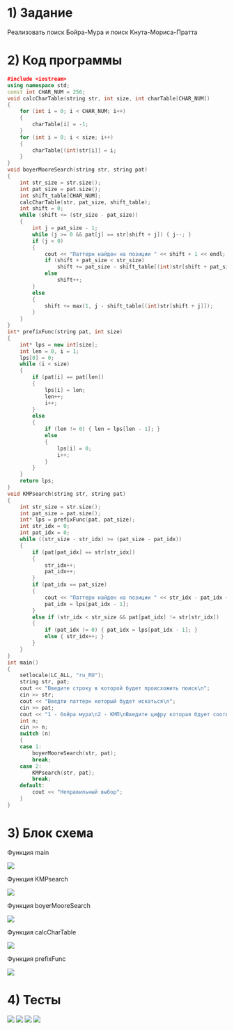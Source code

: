 # 1) Задание 

Реализовать поиск Бойра-Мура и поиск Кнута-Мориса-Пратта
# 2) Код программы

```cpp
﻿#include <iostream>
using namespace std;
const int CHAR_NUM = 256;
void calcCharTable(string str, int size, int charTable[CHAR_NUM])
{
    for (int i = 0; i < CHAR_NUM; i++)
    {
        charTable[i] = -1;
    }
    for (int i = 0; i < size; i++)
    {
        charTable[(int)str[i]] = i;
    }
}
void boyerMooreSearch(string str, string pat)
{
    int str_size = str.size();
    int pat_size = pat.size();
    int shift_table[CHAR_NUM];
    calcCharTable(str, pat_size, shift_table);
    int shift = 0;
    while (shift <= (str_size - pat_size))
    {
        int j = pat_size - 1;
        while (j >= 0 && pat[j] == str[shift + j]) { j--; }
        if (j < 0)
        {
            cout << "Паттерн найден на позиции " << shift + 1 << endl;
            if (shift + pat_size < str_size)
                shift += pat_size - shift_table[(int)str[shift + pat_size]];
            else
                shift++;
        }
        else
        {
            shift += max(1, j - shift_table[(int)str[shift + j]]);
        }
    }
}
int* prefixFunc(string pat, int size)
{
    int* lps = new int[size];
    int len = 0, i = 1;
    lps[0] = 0;
    while (i < size)
    {
        if (pat[i] == pat[len])
        {
            lps[i] = len;
            len++;
            i++;
        }
        else
        {
            if (len != 0) { len = lps[len - 1]; }
            else
            {
                lps[i] = 0;
                i++;
            }
        }
    }
    return lps;
}
void KMPsearch(string str, string pat)
{
    int str_size = str.size();
    int pat_size = pat.size();
    int* lps = prefixFunc(pat, pat_size);
    int str_idx = 0;
    int pat_idx = 0;
    while ((str_size - str_idx) >= (pat_size - pat_idx))
    {
        if (pat[pat_idx] == str[str_idx])
        {
            str_idx++;
            pat_idx++;
        }
        if (pat_idx == pat_size)
        {
            cout << "Паттерн найден на позиции " << str_idx - pat_idx + 1 << endl;
            pat_idx = lps[pat_idx - 1];
        }
        else if (str_idx < str_size && pat[pat_idx] != str[str_idx])
        {
            if (pat_idx != 0) { pat_idx = lps[pat_idx - 1]; }
            else { str_idx++; }
        }
    }
}
int main()
{
    setlocale(LC_ALL, "ru_RU");
    string str, pat;
    cout << "Введите строку в которой будет происхожить поиск\n";
    cin >> str;
    cout << "Введти паттерн который будет искаться\n";
    cin >> pat;
    cout << "1 - бойра мура\n2 - КМП\nВведите цифру которая бдует соответствовать поиску которых нужно применить: ";
    int n;
    cin >> n;
    switch (n)
    {
    case 1:
        boyerMooreSearch(str, pat);
        break;
    case 2:
        KMPsearch(str, pat);
        break;
    default: 
        cout << "Неправильный выбор";
    }
}
```

# 3) Блок схема

Функция main

<image src ="https://github.com/Yagirsk/Labs_PSTU_2023/blob/main/SEM2/LABS/boyr-mur-mur_cnut-moris-prat/images/mur-mur_main.drawio.png">

Функция KMPsearch

<image src ="https://github.com/Yagirsk/Labs_PSTU_2023/blob/main/SEM2/LABS/boyr-mur-mur_cnut-moris-prat/images/mur-mur_kmp.drawio.png">

Функция boyerMooreSearch

<image src ="https://github.com/Yagirsk/Labs_PSTU_2023/blob/main/SEM2/LABS/boyr-mur-mur_cnut-moris-prat/images/mur-mur_boyr.drawio.png">

Функция calcCharTable

<image src ="https://github.com/Yagirsk/Labs_PSTU_2023/blob/main/SEM2/LABS/boyr-mur-mur_cnut-moris-prat/images/mur-mur_clac_char.drawio.png">

Функция prefixFunc

<image src ="https://github.com/Yagirsk/Labs_PSTU_2023/blob/main/SEM2/LABS/boyr-mur-mur_cnut-moris-prat/images/mur-mur_prefFunc.drawio.png">




# 4) Тесты

<image src ="https://github.com/Yagirsk/Labs_PSTU_2023/blob/main/SEM2/LABS/complex_sorts/images/изображение_2024-03-24_015806882.png">

<image src ="https://github.com/Yagirsk/Labs_PSTU_2023/blob/main/SEM2/LABS/complex_sorts/images/изображение_2024-03-24_015801599.png">

<image src ="https://github.com/Yagirsk/Labs_PSTU_2023/blob/main/SEM2/LABS/complex_sorts/images/изображение_2024-03-24_015755212.png">

<image src ="https://github.com/Yagirsk/Labs_PSTU_2023/blob/main/SEM2/LABS/complex_sorts/images/изображение_2024-03-24_015743532.png">
